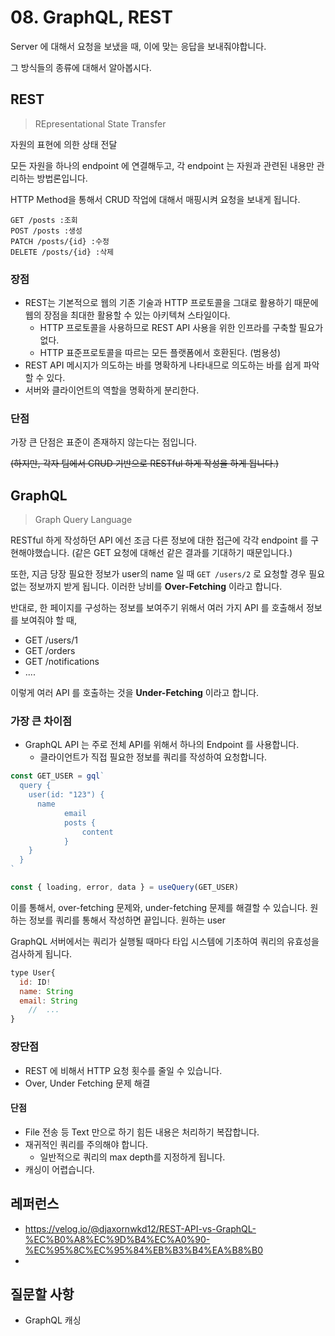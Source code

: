 # 08. GraphQL, REST

Server 에 대해서 요청을 보냈을 때, 이에 맞는 응답을 보내줘야합니다. 

그 방식들의 종류에 대해서 알아봅시다.



## REST

> REpresentational State Transfer 

자원의 표현에 의한 상태 전달

모든 자원을 하나의 endpoint 에 연결해두고, 각 endpoint 는 자원과 관련된 내용만 관리하는 방법론입니다.

HTTP Method을 통해서 CRUD 작업에 대해서 매핑시켜 요청을 보내게 됩니다.

```
GET /posts :조회
POST /posts :생성
PATCH /posts/{id} :수정
DELETE /posts/{id} :삭제
```



### 장점

- REST는 기본적으로 웹의 기존 기술과 HTTP 프로토콜을 그대로 활용하기 때문에 웹의 장점을 최대한 활용할 수 있는 아키텍쳐 스타일이다.
  - HTTP 프로토콜을 사용하므로 REST API 사용을 위한 인프라를 구축할 필요가 없다.
  - HTTP 표준프로토콜을 따르는 모든 플랫폼에서 호환된다. (범용성)
- REST API 메시지가 의도하는 바를 명확하게 나타내므로 의도하는 바를 쉽게 파악할 수 있다.
- 서버와 클라이언트의 역할을 명확하게 분리한다.





### 단점

가장 큰 단점은 표준이 존재하지 않는다는 점입니다. 



~~(하지만, 각자 팀에서 CRUD 기반으로 RESTful 하게 작성을 하게 됩니다.)~~



## GraphQL

> Graph Query Language

RESTful 하게 작성하던 API 에선 조금 다른 정보에 대한 접근에 각각 endpoint 를 구현해야했습니다.
(같은 GET 요청에 대해선 같은 결과를 기대하기 때문입니다.)

또한, 지금 당장 필요한 정보가 user의 name 일 때 `GET /users/2` 로 요청할 경우 필요없는 정보까지 받게 됩니다. 이러한 낭비를 **Over-Fetching** 이라고 합니다.

반대로, 한 페이지를 구성하는 정보를 보여주기 위해서 여러 가지 API 를 호출해서 정보를 보여줘야 할 때,

- GET /users/1
- GET /orders
- GET /notifications
- ....

이렇게 여러 API 를 호출하는 것을 **Under-Fetching** 이라고 합니다.



### 가장 큰 차이점

- GraphQL API 는 주로 전체 API를 위해서 하나의 Endpoint 를 사용합니다.
  - 클라이언트가 직접 필요한 정보를 쿼리를 작성하여 요청합니다.

```javascript
const GET_USER = gql`
  query {
    user(id: "123") {
      name
			email
			posts {
				content
			}
    }
  }
`

const { loading, error, data } = useQuery(GET_USER)
```

이를 통해서, over-fetching 문제와, under-fetching 문제를 해결할 수 있습니다. 원하는 정보를 쿼리를 통해서 작성하면 끝입니다. 원하는 user



GraphQL 서버에서는 쿼리가 실행될 때마다 타입 시스템에 기초하여 쿼리의 유효성을 검사하게 됩니다.

```javascript
type User{
  id: ID!
  name: String
  email: String
	//  ...
}
```





### 장단점

- REST 에 비해서 HTTP 요청 횟수를 줄일 수 있습니다.
- Over, Under Fetching 문제 해결



#### 단점

- File 전송 등 Text 만으로 하기 힘든 내용은 처리하기 복잡합니다.
- 재귀적인 쿼리를 주의해야 합니다.
  - 일반적으로 쿼리의 max depth를 지정하게 됩니다.
- 캐싱이 어렵습니다.















## 레퍼런스

- https://velog.io/@djaxornwkd12/REST-API-vs-GraphQL-%EC%B0%A8%EC%9D%B4%EC%A0%90-%EC%95%8C%EC%95%84%EB%B3%B4%EA%B8%B0
- 



## 질문할 사항

- GraphQL 캐싱
